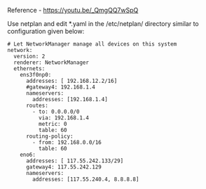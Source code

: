 Reference - https://youtu.be/_QmgQQ7wSpQ

Use netplan and edit \*.yaml in the /etc/netplan/ directory similar to configuration given below:

```
# Let NetworkManager manage all devices on this system
network:
  version: 2
  renderer: NetworkManager
  ethernets:
    ens3f0np0:
      addresses: [ 192.168.12.2/16]
      #gateway4: 192.168.1.4
      nameservers:
        addresses: [192.168.1.4]
      routes:
        - to: 0.0.0.0/0
          via: 192.168.1.4
          metric: 0
          table: 60
      routing-policy:
        - from: 192.168.0.0/16
          table: 60
    eno6:
      addresses: [ 117.55.242.133/29]
      gateway4: 117.55.242.129
      nameservers:
        addresses: [117.55.240.4, 8.8.8.8]
```
